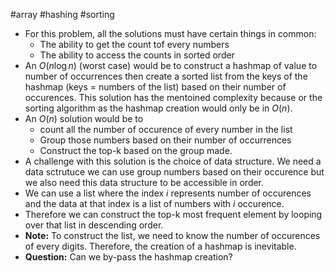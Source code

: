 #array #hashing #sorting 
- For this problem, all the solutions must have certain things in common:
	- The ability to get the count tof every numbers
	- The ability to access the counts in sorted order
- An $O(n \log n)$ (worst case) would be to construct a hashmap of value to number of occurrences then create a sorted list from the keys of the hashmap (keys = numbers of the list) based on their number of occurences. This solution has the mentoined complexity because or the sorting algorithm as the hashmap creation would only be in $O(n)$.
- An $O(n)$ solution would be to 
	- count all the number of occurence of every number in the list
	- Group those numbers based on their number of occurrences
	- Construct the top-k based on the group made.
- A challenge with this solution is the choice of data structure. We need a data sctrutuce we can use group numbers based on their occurence but we also need this data structure to be accessible in order.
- We can use a list where the index $i$ represents number of occurences and the data at that index is a list of numbers with $i$ occurence.
- Therefore we can construct the top-k most frequent element by looping over that list in descending order.
- **Note:** To construct the list, we need to know the number of occurences of every digits. Therefore, the creation of a hashmap is inevitable.
- **Question:** Can we by-pass the hashmap creation?